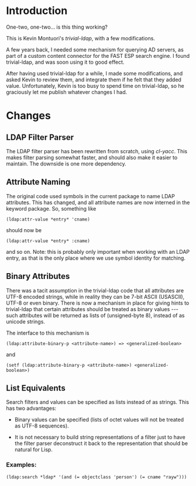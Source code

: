 Introduction
============

One-two, one-two... is this thing working?

This is Kevin Montuori's *trivial-ldap*, with a few modifications.

A few years back, I needed some mechanism for querying AD servers, as
part of a custom content connector for the FAST ESP search engine. I
found trivial-ldap, and was soon using it to good effect.

After having used trivial-ldap for a while, I made some modifications,
and asked Kevin to review them, and integrate them if he felt that
they added value. Unfortunately, Kevin is too busy to spend time
on trivial-ldap, so he graciously let me publish whatever changes I
had.

Changes
=======

LDAP Filter Parser
------------------

The LDAP filter parser has been rewritten from scratch, using
*cl-yacc*. This makes filter parsing somewhat faster, and should also
make it easier to maintain. The downside is one more dependency.

Attribute Naming
----------------

The original code used symbols in the current package to name LDAP
attributes. This has changed, and all attribute names are now interned
in the keyword package. So, something like

    (ldap:attr-value *entry* 'cname)

should now be

    (ldap:attr-value *entry* :cname)

and so on. Note: this is probably only important when working with an
LDAP entry, as that is the only place where we use symbol identity for
matching.

Binary Attributes
-----------------

There was a tacit assumption in the trivial-ldap code that all
attributes are UTF-8 encoded strings, while in reality they can be
7-bit ASCII (USASCII), UTF-8 or even binary. There is now a mechanism
in place for giving hints to trivial-ldap that certain attributes
should be treated as binary values --- such attributes will be
returned as lists of (unsigned-byte 8), instead of as unicode
strings.

The interface to this mechanism is

    (ldap:attribute-binary-p <attribute-name>) => <generalized-boolean>

and

    (setf (ldap:attribute-binary-p <attribute-name>) <generalized-boolean>)


List Equivalents
----------------

Search filters and values can be specified as lists instead of as
strings. This has two advantages:

* Binary values can be specified (lists of octet values will not be
  treated as UTF-8 sequences).

* It is not necessary to build string representations of a filter just
  to have the filter parser deconstruct it back to the representation
  that should be natural for Lisp.

### Examples:

    (ldap:search *ldap* '(and (= objectclass 'person') (= cname "rayw")))



